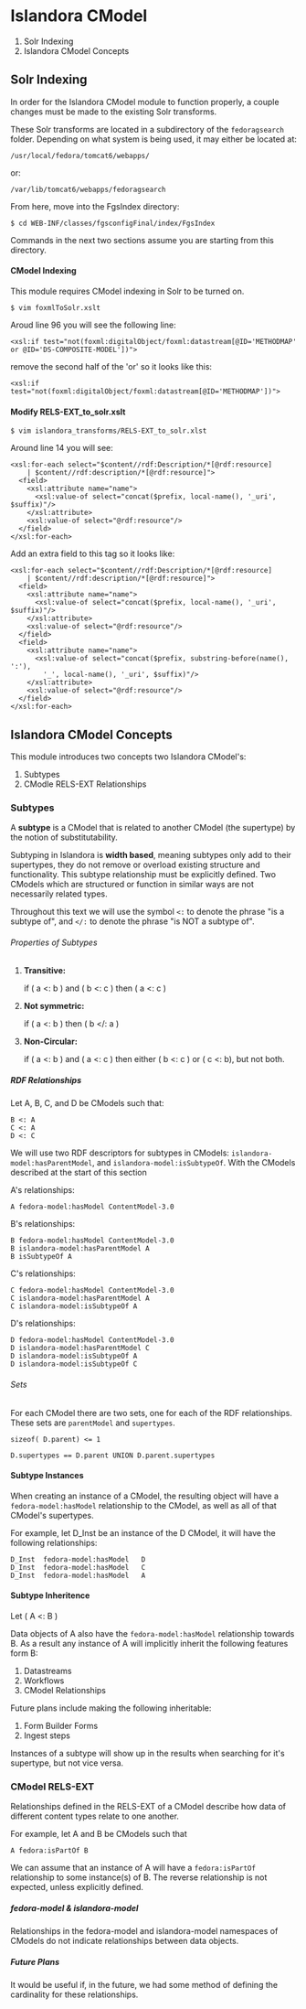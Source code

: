 # Islandora CModel
1. Solr Indexing
2. Islandora CModel Concepts

## Solr Indexing

In order for the Islandora CModel module to function properly, a couple changes must be made to the existing Solr transforms.

These Solr transforms are located in a subdirectory of the `fedoragsearch` folder. Depending on what system is being
used, it may either be located at:

    /usr/local/fedora/tomcat6/webapps/

or:

    /var/lib/tomcat6/webapps/fedoragsearch

From here, move into the FgsIndex directory:

    $ cd WEB-INF/classes/fgsconfigFinal/index/FgsIndex

Commands in the next two sections assume you are starting from this directory.

#### CModel Indexing
This module requires CModel indexing in Solr to be turned on.

    $ vim foxmlToSolr.xslt


Aroud line 96 you will see the following line:

    <xsl:if test="not(foxml:digitalObject/foxml:datastream[@ID='METHODMAP'
    or @ID='DS-COMPOSITE-MODEL'])">

remove the second half of the 'or' so it looks like this:

    <xsl:if test="not(foxml:digitalObject/foxml:datastream[@ID='METHODMAP'])">

#### Modify RELS-EXT_to_solr.xslt

    $ vim islandora_transforms/RELS-EXT_to_solr.xlst

Around line 14 you will see:

    <xsl:for-each select="$content//rdf:Description/*[@rdf:resource]
        | $content//rdf:description/*[@rdf:resource]">
      <field>
        <xsl:attribute name="name">
          <xsl:value-of select="concat($prefix, local-name(), '_uri', $suffix)"/>
        </xsl:attribute>
        <xsl:value-of select="@rdf:resource"/>
      </field>
    </xsl:for-each>

Add an extra field to this tag so it looks like:

    <xsl:for-each select="$content//rdf:Description/*[@rdf:resource]
        | $content//rdf:description/*[@rdf:resource]">
      <field>
        <xsl:attribute name="name">
          <xsl:value-of select="concat($prefix, local-name(), '_uri', $suffix)"/>
        </xsl:attribute>
        <xsl:value-of select="@rdf:resource"/>
      </field>
      <field>
        <xsl:attribute name="name">
          <xsl:value-of select="concat($prefix, substring-before(name(), ':'),
            '_', local-name(), '_uri', $suffix)"/>
        </xsl:attribute>
        <xsl:value-of select="@rdf:resource"/>
      </field>
    </xsl:for-each>



## Islandora CModel Concepts

This module introduces two concepts two Islandora CModel's:

  1. Subtypes
  2. CModle RELS-EXT Relationships

### Subtypes

A **subtype** is a CModel that is related to another CModel (the supertype) by the notion of substitutability.

Subtyping in Islandora is **width based**, meaning subtypes only add to their supertypes, they do not remove or overload existing structure and functionality. This subtype relationship must be explicitly defined. Two CModels which are structured or function in similar ways are not necessarily related types.

Throughout this text we will use the symbol `<:` to denote the phrase "is a subtype of", and `</:` to denote the phrase "is NOT a subtype of".

###### Properties of Subtypes

1. **Transitive:**

 	if ( a <: b ) and ( b <: c ) then ( a <: c )

2. **Not symmetric:**

	if ( a <: b ) then ( b </: a )

3. **Non-Circular:**

	if ( a <: b ) and ( a <: c ) then either ( b <: c ) or ( c <: b), but not both.


##### RDF Relationships
Let A, B, C, and D be CModels such that:

	B <: A
	C <: A
	D <: C

We will use two RDF descriptors for subtypes in CModels: `islandora-model:hasParentModel`, and `islandora-model:isSubtypeOf`. With the CModels described at the start of this section

A's relationships:

	A fedora-model:hasModel ContentModel-3.0

B's relationships:

	B fedora-model:hasModel ContentModel-3.0
	B islandora-model:hasParentModel A
	B isSubtypeOf A

C's relationships:

	C fedora-model:hasModel ContentModel-3.0
	C islandora-model:hasParentModel A
	C islandora-model:isSubtypeOf A

D's relationships:

	D fedora-model:hasModel ContentModel-3.0
	D islandora-model:hasParentModel C
	D islandora-model:isSubtypeOf A
	D islandora-model:isSubtypeOf C

###### Sets

For each CModel there are two sets, one for each of the RDF relationships. These sets are `parentModel` and `supertypes`.

	sizeof( D.parent) <= 1

	D.supertypes == D.parent UNION D.parent.supertypes


#### Subtype Instances
When creating an instance of a CModel, the resulting object will have a `fedora-model:hasModel` relationship to the CModel, as well as all of that CModel's supertypes.

For example, let D_Inst be an instance of the D CModel, it will have the following relationships:

	D_Inst	fedora-model:hasModel	D
	D_Inst	fedora-model:hasModel	C
	D_Inst	fedora-model:hasModel	A

#### Subtype Inheritence

Let ( A <: B )

Data objects of A also have the `fedora-model:hasModel` relationship towards B. As a result any instance of A will implicitly inherit the following features form B:

 1. Datastreams
 2. Workflows
 3. CModel Relationships

Future plans include making the following inheritable:

 1. Form Builder Forms
 2. Ingest steps

Instances of a subtype will show up in the results when searching for it's supertype, but not vice versa.

### CModel RELS-EXT
Relationships defined in the RELS-EXT of a CModel describe how data of different content types relate to one another.

For example, let A and B be CModels such that

	A fedora:isPartOf B

We can assume that an instance of A will have a `fedora:isPartOf` relationship to some instance(s) of B. The reverse relationship is not expected, unless explicitly defined.

##### fedora-model & islandora-model

Relationships in the fedora-model and islandora-model namespaces of CModels do not indicate relationships between data objects.

##### Future Plans

It would be useful if, in the future, we had some method of defining the cardinality for these relationships.



